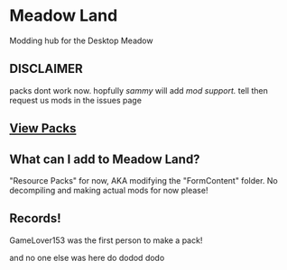 # Meadow Land
Modding hub for the Desktop Meadow

## DISCLAIMER
packs dont work now. hopfully *sammy* will add *mod support.* tell then request us mods in the issues page



## [View Packs](rp/index/INDEX.md)

## What can I add to Meadow Land?
"Resource Packs" for now, AKA modifying the "FormContent" folder.
No decompiling and making actual mods for now please!


## Records!

GameLover153 was the first person to make a pack!

and no one else was here do dodod dodo 

